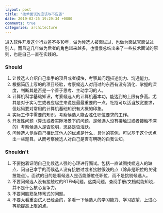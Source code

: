 ```yaml
---
layout: post
title: "技术面试的应该与不应该"
date: 2019-02-25 19:29:34 +0800
comments: true
categories: architecture
---
```


进入软件开发这个行业差不多10年，做为候选人被面试过，也做为面试官面试过别人。而且这几年做为后者的角色越来越多，也慢慢总结出来了一些技术面试的原则，也是自己一直在实践的。

### Should

1. 让候选人介绍自己拿手的项目或者模块，考察其问题描述能力、沟通能力。
1. 根据简历上写的的项目经验，考察候选人对用过的东西有没有消化、掌握的深度，判断其是否是一个善于思考、主动学习的人。
1. 计算机科学基础知识，考察候选人的计算机基本功，能达到的上限有多高。尤其是对于实习生或者应届生来说是最最重要的一点。社招可以适当放宽要求，但起码要对常用的计算机基础知识有大概的印象。
1. 实际工作中需要的知识，考察候选人能否胜任职位要求的工作。
1. 开发性问题（算法或者实际场景下的问题，是候选人没有接触过或者接触不深的）考察候选人是否聪明，思路是否活跃。
1. 问候选人觉得自己相比其他人的优点是什么，具体的实例。可以基于这个优点出一些题目。从而考察候选人对自己是否有明确的自我认知。

### Shouldn't

1. 不要抱着证明自己比候选人强的心理进行面试。包括一直试图找候选人的缺点、问自己拿手的而候选人没有接触过或者接触很浅的点（除非是职位的关键技能点）。面试的目的是看候选人是否能够胜任职位，而不是挑剔候选人。
1. 不要问候选人没有接触过的RTFM问题。这类问题，查阅手册/文档就能知晓，并不是什么核心竞争力。
1. 不要问脑筋急转弯式的问题。
1. 不要太看重面试人已经会的，多看一下候选人的学习能力、学习欲望、上进心等能提高上限的点。

